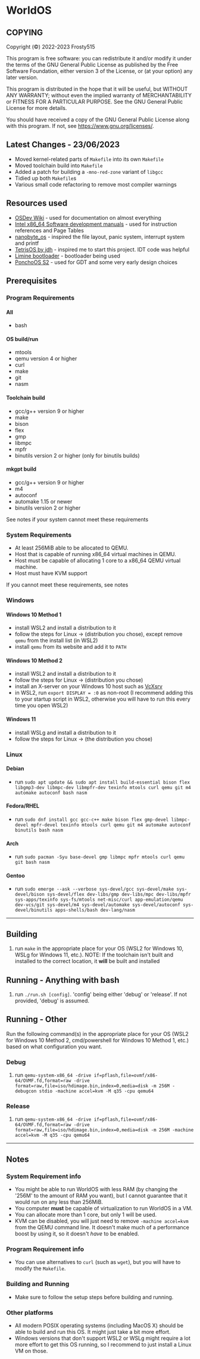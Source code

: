 # WorldOS

## COPYING

Copyright (©) 2022-2023  Frosty515

This program is free software: you can redistribute it and/or modify
it under the terms of the GNU General Public License as published by
the Free Software Foundation, either version 3 of the License, or
(at your option) any later version.

This program is distributed in the hope that it will be useful,
but WITHOUT ANY WARRANTY; without even the implied warranty of
MERCHANTABILITY or FITNESS FOR A PARTICULAR PURPOSE.  See the
GNU General Public License for more details.

You should have received a copy of the GNU General Public License
along with this program.  If not, see <https://www.gnu.org/licenses/>.

## Latest Changes - 23/06/2023

- Moved kernel-related parts of `Makefile` into its own `Makefile`
- Moved toolchain build into `Makefile`
- Added a patch for building a `-mno-red-zone` variant of `libgcc`
- Tidied up both `Makefile`s
- Various small code refactoring to remove most compiler warnings

## Resources used

- [OSDev Wiki](https://wiki.osdev.org/Main_Page) - used for documentation on almost everything
- [Intel x86_64 Software development manuals](https://www.intel.com/content/www/us/en/developer/articles/technical/intel-sdm.html) - used for instruction references and Page Tables
- [nanobyte_os](https://github.com/nanobyte-dev/nanobyte_os) - inspired the file layout, panic system, interrupt system and printf
- [TetrisOS by jdh](https://www.youtube.com/watch?v=FaILnmUYS_U) - inspired me to start this project. IDT code was helpful
- [Limine bootloader](https://github.com/limine-bootloader/limine) - bootloader being used
- [PonchoOS S2](https://www.youtube.com/watch?v=mpPbKEeWIHU&list=PLxN4E629pPnJxCQCLy7E0SQY_zuumOVyZ) - used for GDT and some very early design choices

## Prerequisites

### Program Requirements

#### All

- bash

#### OS build/run

- mtools
- qemu version 4 or higher
- curl
- make
- git
- nasm

#### Toolchain build

- gcc/g++ version 9 or higher
- make
- bison
- flex
- gmp
- libmpc
- mpfr
- binutils version 2 or higher (only for binutils builds)

#### mkgpt build

- gcc/g++ version 9 or higher
- m4
- autoconf
- automake 1.15 or newer
- binutils version 2 or higher

See notes if your system cannot meet these requirements

### System Requirements

- At least 256MiB able to be allocated to QEMU.
- Host that is capable of running x86_64 virtual machines in QEMU.
- Host must be capable of allocating 1 core to a x86_64 QEMU virtual machine.
- Host must have KVM support

If you cannot meet these requirements, see notes

### **Windows**

#### Windows 10 Method 1

- install WSL2 and install a distribution to it
- follow the steps for Linux -> (distribution you chose), except remove `qemu` from the install list (in WSL2)
- install `qemu` from its website and add it to `PATH`

#### Windows 10 Method 2

- install WSL2 and install a distribution to it
- follow the steps for Linux -> (distribution you chose)
- install an X-server on your Windows 10 host such as [VcXsrv](https://sourceforge.net/projects/vcxsrv/)
- in WSL2, run `export DISPLAY = :0` as non-root (I recommend adding this to your startup script in WSL2, otherwise you will have to run this every time you open WSL2)

#### Windows 11

- install WSLg and install a distribution to it
- follow the steps for Linux -> (the distribution you chose)

### Linux

#### Debian

- run `sudo apt update && sudo apt install build-essential bison flex libgmp3-dev libmpc-dev libmpfr-dev texinfo mtools curl qemu git m4 automake autoconf bash nasm`

#### Fedora/RHEL

- run `sudo dnf install gcc gcc-c++ make bison flex gmp-devel libmpc-devel mpfr-devel texinfo mtools curl qemu git m4 automake autoconf binutils bash nasm`

#### Arch

- run `sudo pacman -Syu base-devel gmp libmpc mpfr mtools curl qemu git bash nasm`

#### Gentoo

- run `sudo emerge --ask --verbose sys-devel/gcc sys-devel/make sys-devel/bison sys-devel/flex dev-libs/gmp dev-libs/mpc dev-libs/mpfr sys-apps/texinfo sys-fs/mtools net-misc/curl app-emulation/qemu dev-vcs/git sys-devel/m4 sys-devel/automake sys-devel/autoconf sys-devel/binutils apps-shells/bash dev-lang/nasm`

---

## Building

1. run `make` in the appropriate place for your OS (WSL2 for Windows 10, WSLg for Windows 11, etc.). NOTE: If the toolchain isn't built and installed to the correct location, it **will** be built and installed

## Running - Anything with bash

1. run `./run.sh [config]`. 'config' being either 'debug' or 'release'. If not provided, 'debug' is assumed.

## Running - Other

Run the following command(s) in the appropriate place for your OS (WSL2 for Windows 10 Method 2, cmd/powershell for Windows 10 Method 1, etc.) based on what configuration you want.

### Debug

1. run `qemu-system-x86_64 -drive if=pflash,file=ovmf/x86-64/OVMF.fd,format=raw -drive format=raw,file=iso/hdimage.bin,index=0,media=disk -m 256M -debugcon stdio -machine accel=kvm -M q35 -cpu qemu64`

### Release

1. run `qemu-system-x86_64 -drive if=pflash,file=ovmf/x86-64/OVMF.fd,format=raw -drive format=raw,file=iso/hdimage.bin,index=0,media=disk -m 256M -machine accel=kvm -M q35 -cpu qemu64`

---

## Notes

### System Requirement info

- You might be able to run WorldOS with less RAM (by changing the '256M' to the amount of RAM you want), but I cannot guarantee that it would run on any less than 256MiB.
- You computer **must** be capable of virtualization to run WorldOS in a VM.
- You can allocate more than 1 core, but only 1 will be used.
- KVM can be disabled, you will just need to remove `-machine accel=kvm` from the QEMU command line. It doesn't make much of a performance boost by using it, so it doesn't *have* to be enabled.

### Program Requirement info

- You can use alternatives to `curl` (such as `wget`), but you will have to modify the `Makefile`.

### Building and Running

- Make sure to follow the setup steps before building and running.

### Other platforms

- All modern POSIX operating systems (including MacOS X) should be able to build and run this OS. It might just take a bit more effort.
- Windows versions that don't support WSL2 or WSLg might require a lot more effort to get this OS running, so I recommend to just install a Linux VM on those.
